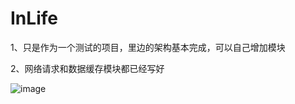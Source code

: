 # InLife

1、只是作为一个测试的项目，里边的架构基本完成，可以自己增加模块

2、网络请求和数据缓存模块都已经写好

![image](https://github.com/phyky/InLife/blob/master/inLife.gif)
